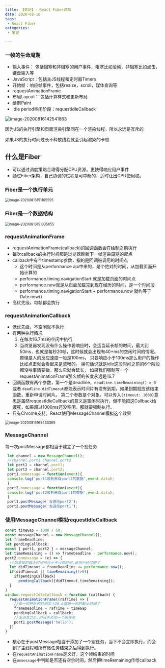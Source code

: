 ```yaml
---
title: 【笔记】- React Fiber详解
date: 2020-08-16
tags:
 - React Fiber
categories:
 - 笔记

---
```




### 一帧的生命周期

- 输入事件： 包括阻塞和非阻塞的用户事件，阻塞比如滚动，非阻塞比如点击，键盘输入等
- JavaScript：包括主JS线程和定时器Timers
- 开始帧：响应帧事件，包括resize，scroll，媒体查询等
- requestAnimationFrame
- 布局Layout： 包括计算样式和更新布局
- 绘制Paint
- Idle period空闲阶段：requestIdleCallback

![image-20200816142541863](https://kuimo-markdown-pic.oss-cn-hangzhou.aliyuncs.com/image-20200816142541863.png)

因为JS的执行引擎和页面渲染引擎同在一个渲染线程，所以永远是互斥的

如果JS的执行时间过长不释放线程就会引起渲染的卡顿

<!-- more -->

## 什么是Fiber

- 可以通过调度策略合理得分配CPU资源，更快得响应用户事件
- 通过Fiber架构，自己协调的过程是可中断的，适时让出CPU使用权。

### Fiber是一个执行单元

<img src="https://kuimo-markdown-pic.oss-cn-hangzhou.aliyuncs.com/image-20200816151105595.png" alt="image-20200816151105595" style="zoom:80%;" />

### Fiber是一个数据结构

<img src="https://kuimo-markdown-pic.oss-cn-hangzhou.aliyuncs.com/image-20200816151335055.png" alt="image-20200816151335055" style="zoom:80%;" />

### requestAnimationFrame

- requestAnimationFrame(callback)的回调函数会在绘制之前执行
- 每次callback的执行时机都是浏览器刷新下一帧渲染周期的起点
- callback中有个timestamp参数，指的是回调被调用的时间点
  - 这个时间是从performance api中来的，是个绝对的时间，从加载页面开始计算的
  - performance.timing.navigationStart 就是加载页面的时间点
  - performance.now就是从页面加载完到现在经历的时间，是一个时间段
  - performance.timing.navigationStart + performance.now 就约等于Date.now()
- 高优先级，每帧都会执行

### requestAnimationCallback

- 低优先级，不空闲就不执行
- 有两种执行情况
  1. 在每次16.7ms的空闲中执行
  2. 当浏览器发现没有什么操作要响应时，会适当延长帧的时间，最大到50ms，也就是每秒20帧，这时候就会出现有40+ms的空闲时间的情况。 原理是人的反应速度一般是100ms， 只要响应小于100ms那么用户的操作比如点击就会看起来是流畅的。 换句话说就是idle这段时间之前的6个阶段都没啥事情要做，那么它就会延长， 如果我们强制写一个requestAnimationFrame那么帧的长度永远是16.7
- 回调函数有两个参数，第一个是deadline，`deadline.timeRemaining() > 0` 或者 `deadline.didTimeout`都能表示时间片有没有到期，如果到期就应该结束函数，重新申请时间片。 第二个参数是个对象，可以传入`{timeout: 1000}`意思是虽然requestIdleCallback的意义是空闲时执行，但不能把这Callback给饿死，如果超过1000ms还没空闲，那就要强制执行。
- 只有Chrome支持，React使用MessageChannel模拟这个效果 

<img src="https://kuimo-markdown-pic.oss-cn-hangzhou.aliyuncs.com/image-20200816163430369.png" alt="image-20200816163430369" style="zoom:80%;" />



### MessageChannel

每一次postMessage都相当于建立了一个宏任务

```javascript
 let channel = new MessageChannel();
 //channel.port1 channel.port2
 let port1 = channel.port1;
 let port2 = channel.port2;
 port1.onmessage = function(event){
 console.log('port1收到来自port2的数据',event.data);
 }
 port2.onmessage = function(event){
 console.log('port2收到来自port1的数据',event.data);
 }
 port1.postMessage('发送给port2');
 port2.postMessage('发送给port1');
```

### 使用MessageChannel模拟requestIdleCallback

```javascript
const timeGap = 1000 / 60;
const messageChannel = new MessageChannel();
let frameDeadline;
let pendingCallback;
const { port1, port2 } = messageChannel;
let timeRemaining = () => frameDeadline - performance.now();
port2.onmessage = (e) => {
  //如果帧的截止时间已经小于当前时间,说明已经过期了
  let didTimeout = frameDeadline <= performance.now();
  if(didTimeout || timeRemaining()>0){
    if(pendingCallback)
      pendingCallback({didTimeout,timeRemaining});
  }
}
window.requestIdleCallback = function (callback) {
  requestAnimationFrame((rafTime) => {
    //每一帧开始的时间加上16.6就是一帧的截止时间了
    frameDeadline = rafTime + timeGap
    pendingCallback = callback;
    //发消息之后,相当于添加一个宏任务
    port1.postMessage('hello');
  })
}
```

- 核心在于postMessage相当于添加了一个宏任务，当下不会立即执行，而会到了主线程和所有微任务结束之后得到执行。
- 在`requestAnimationFrame`定义好，这个帧结束的时间
- 在`onmessage`中判断是否还有空余时间，然后把timeRemaining传给callback